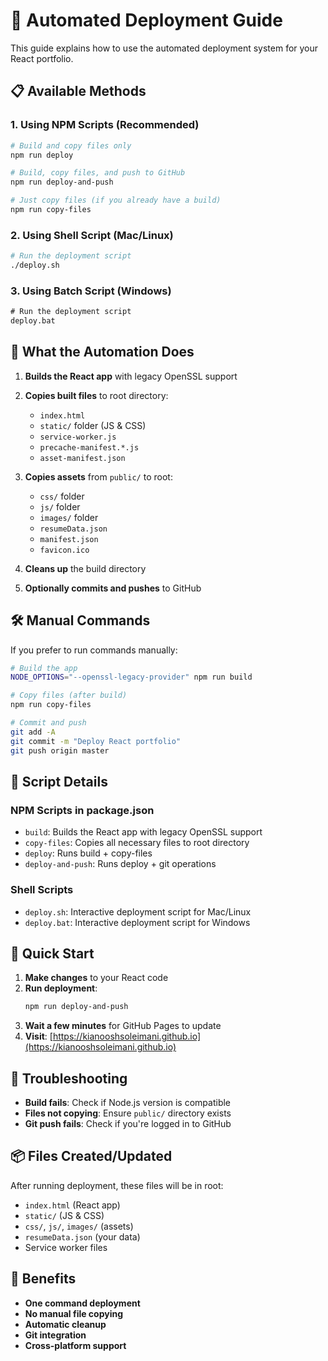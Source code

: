 # 🚀 Automated Deployment Guide

This guide explains how to use the automated deployment system for your React portfolio.

## 📋 Available Methods

### 1. Using NPM Scripts (Recommended)

```bash
# Build and copy files only
npm run deploy

# Build, copy files, and push to GitHub
npm run deploy-and-push

# Just copy files (if you already have a build)
npm run copy-files
```

### 2. Using Shell Script (Mac/Linux)

```bash
# Run the deployment script
./deploy.sh
```

### 3. Using Batch Script (Windows)

```cmd
# Run the deployment script
deploy.bat
```

## 🔄 What the Automation Does

1. **Builds the React app** with legacy OpenSSL support
2. **Copies built files** to root directory:
   - `index.html`
   - `static/` folder (JS & CSS)
   - `service-worker.js`
   - `precache-manifest.*.js`
   - `asset-manifest.json`

3. **Copies assets** from `public/` to root:
   - `css/` folder
   - `js/` folder
   - `images/` folder
   - `resumeData.json`
   - `manifest.json`
   - `favicon.ico`

4. **Cleans up** the build directory
5. **Optionally commits and pushes** to GitHub

## 🛠️ Manual Commands

If you prefer to run commands manually:

```bash
# Build the app
NODE_OPTIONS="--openssl-legacy-provider" npm run build

# Copy files (after build)
npm run copy-files

# Commit and push
git add -A
git commit -m "Deploy React portfolio"
git push origin master
```

## 📝 Script Details

### NPM Scripts in package.json

- `build`: Builds the React app with legacy OpenSSL support
- `copy-files`: Copies all necessary files to root directory
- `deploy`: Runs build + copy-files
- `deploy-and-push`: Runs deploy + git operations

### Shell Scripts

- `deploy.sh`: Interactive deployment script for Mac/Linux
- `deploy.bat`: Interactive deployment script for Windows

## 🎯 Quick Start

1. **Make changes** to your React code
2. **Run deployment**:
   ```bash
   npm run deploy-and-push
   ```
3. **Wait a few minutes** for GitHub Pages to update
4. **Visit**: [https://kianooshsoleimani.github.io](https://kianooshsoleimani.github.io)

## 🔧 Troubleshooting

- **Build fails**: Check if Node.js version is compatible
- **Files not copying**: Ensure `public/` directory exists
- **Git push fails**: Check if you're logged in to GitHub

## 📦 Files Created/Updated

After running deployment, these files will be in root:
- `index.html` (React app)
- `static/` (JS & CSS)
- `css/`, `js/`, `images/` (assets)
- `resumeData.json` (your data)
- Service worker files

## 🌟 Benefits

- **One command deployment**
- **No manual file copying**
- **Automatic cleanup**
- **Git integration**
- **Cross-platform support** 